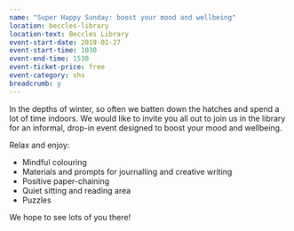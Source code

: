 ```yaml
---
name: "Super Happy Sunday: boost your mood and wellbeing"
location: beccles-library
location-text: Beccles Library
event-start-date: 2019-01-27
event-start-time: 1030
event-end-time: 1530
event-ticket-price: free
event-category: shs
breadcrumb: y
---
```


In the depths of winter, so often we batten down the hatches and spend a lot of time indoors. We would like to invite you all out to join us in the library for an informal, drop-in event designed to boost your mood and wellbeing.

Relax and enjoy:

- Mindful colouring
- Materials and prompts for journalling and creative writing
- Positive paper-chaining
- Quiet sitting and reading area
- Puzzles

We hope to see lots of you there!
